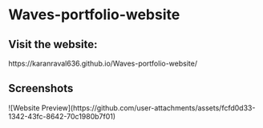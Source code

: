 <h1>Waves-portfolio-website</h1>

<h2>Visit the website:</h2>
https://karanraval636.github.io/Waves-portfolio-website/

<h2>Screenshots</h2>
![Website Preview](https://github.com/user-attachments/assets/fcfd0d33-1342-43fc-8642-70c1980b7f01)
